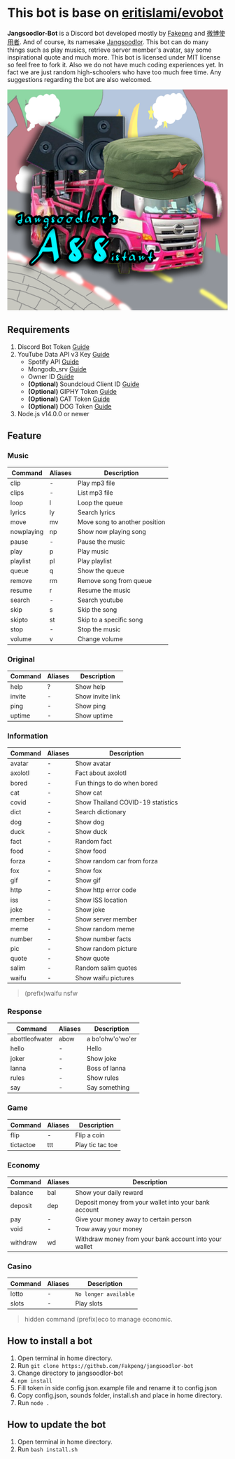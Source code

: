 # This bot is base on [eritislami/evobot](https://github.com/eritislami/evobot)

**Jangsoodlor-Bot** is a Discord bot developed mostly by [Fakepng](https://github.com/Fakepng) and [微博使用者](https://github.com/BioB3). And of course, its namesake [Jangsoodlor](https://github.com/Jangsoodlor). This bot can do many things such as play musics, retrieve server member's avatar, say some inspirational quote and much more. This bot is licensed under MIT license so feel free to fork it. Also we do not have much coding experiences yet. In fact we are just random high-schoolers who have too much free time. Any suggestions regarding the bot are also welcomed.

![jangsoodlor-bot avatar](/assets/images/Jangsoodlor-bot.png)

## Requirements

1. Discord Bot Token [Guide](https://discordjs.guide/preparations/setting-up-a-bot-application.html#creating-your-bot)
2. YouTube Data API v3 Key [Guide](https://developers.google.com/youtube/v3/getting-started)
   - Spotify API [Guide](https://developer.spotify.com/)
   - Mongodb_srv [Guide](https://www.youtube.com/watch?v=Ej05tq1220A)
   - Owner ID [Guide](https://techswift.org/2020/04/22/how-to-find-your-user-id-on-discord/)
   - **(Optional)** Soundcloud Client ID [Guide](https://github.com/zackradisic/node-soundcloud-downloader#client-id)
   - **(Optional)** GIPHY Token [Guide](https://developers.giphy.com/)
   - **(Optional)** CAT Token [Guide](https://thecatapi.com/)
   - **(Optional)** DOG Token [Guide](https://thedogapi.com/)
3. Node.js v14.0.0 or newer

## Feature

### Music

| Command    | Aliases | Description                   |
| ---------- | ------- | ----------------------------- |
| clip       | -       | Play mp3 file                 |
| clips      | -       | List mp3 file                 |
| loop       | l       | Loop the queue                |
| lyrics     | ly      | Search lyrics                 |
| move       | mv      | Move song to another position |
| nowplaying | np      | Show now playing song         |
| pause      | -       | Pause the music               |
| play       | p       | Play music                    |
| playlist   | pl      | Play playlist                 |
| queue      | q       | Show the queue                |
| remove     | rm      | Remove song from queue        |
| resume     | r       | Resume the music              |
| search     | -       | Search youtube                |
| skip       | s       | Skip the song                 |
| skipto     | st      | Skip to a specific song       |
| stop       | -       | Stop the music                |
| volume     | v       | Change volume                 |

### Original

| Command | Aliases | Description      |
| ------- | ------- | ---------------- |
| help    | ?       | Show help        |
| invite  | -       | Show invite link |
| ping    | -       | Show ping        |
| uptime  | -       | Show uptime      |

### Information

| Command | Aliases | Description                       |
| ------- | ------- | --------------------------------- |
| avatar  | -       | Show avatar                       |
| axolotl | -       | Fact about axolotl                |
| bored   | -       | Fun things to do when bored       |
| cat     | -       | Show cat                          |
| covid   | -       | Show Thailand COVID-19 statistics |
| dict    | -       | Search dictionary                 |
| dog     | -       | Show dog                          |
| duck    | -       | Show duck                         |
| fact    | -       | Random fact                       |
| food    | -       | Show food                         |
| forza   | -       | Show random car from forza        |
| fox     | -       | Show fox                          |
| gif     | -       | Show gif                          |
| http    | -       | Show http error code              |
| iss     | -       | Show ISS location                 |
| joke    | -       | Show joke                         |
| member  | -       | Show server member                |
| meme    | -       | Show random meme                  |
| number  | -       | Show number facts                 |
| pic     | -       | Show random picture               |
| quote   | -       | Show quote                        |
| salim   | -       | Random salim quotes               |
| waifu   | -       | Show waifu pictures               |

> (prefix)waifu nsfw

### Response

| Command        | Aliases | Description      |
| -------------- | ------- | ---------------- |
| abottleofwater | abow    | a bo'ohw'o'wo'er |
| hello          | -       | Hello            |
| joker          | -       | Show joke        |
| lanna          | -       | Boss of lanna    |
| rules          | -       | Show rules       |
| say            | -       | Say something    |

### Game

| Command   | Aliases | Description      |
| --------- | ------- | ---------------- |
| flip      | -       | Flip a coin      |
| tictactoe | ttt     | Play tic tac toe |

### Economy

| Command  | Aliases | Description                                            |
| -------- | ------- | ------------------------------------------------------ |
| balance  | bal     | Show your daily reward                                 |
| deposit  | dep     | Deposit money from your wallet into your bank account  |
| pay      | -       | Give your money away to certain person                 |
| void     | -       | Trow away your money                                   |
| withdraw | wd      | Withdraw money from your bank account into your wallet |

### Casino

| Command | Aliases | Description           |
| ------- | ------- | --------------------- |
| lotto   | -       | `No longer available` |
| slots   | -       | Play slots            |

> hidden command (prefix)eco to manage economic.

## How to install a bot

1. Open terminal in home directory.
2. Run `git clone https://github.com/Fakpeng/jangsoodlor-bot`
3. Change directory to jangsoodlor-bot
4. `npm install`
5. Fill token in side config.json.example file and rename it to config.json
6. Copy config.json, sounds folder, install.sh and place in home directory.
7. Run `node .`

## How to update the bot

1. Open terminal in home directory.
2. Run `bash install.sh`
